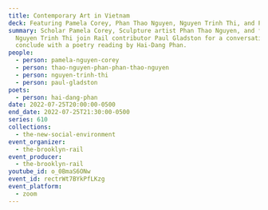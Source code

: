```yaml
---
title: Contemporary Art in Vietnam
deck: Featuring Pamela Corey, Phan Thao Nguyen, Nguyen Trinh Thi, and Paul Gladston
summary: Scholar Pamela Corey, Sculpture artist Phan Thao Nguyen, and filmmaker
  Nguyen Trinh Thi join Rail contributor Paul Gladston for a conversation. We
  conclude with a poetry reading by Hai-Dang Phan.
people:
  - person: pamela-nguyen-corey
  - person: thao-nguyen-phan-phan-thao-nguyen
  - person: nguyen-trinh-thi
  - person: paul-gladston
poets:
  - person: hai-dang-phan
date: 2022-07-25T20:00:00-0500
end_date: 2022-07-25T21:30:00-0500
series: 610
collections:
  - the-new-social-environment
event_organizer:
  - the-brooklyn-rail
event_producer:
  - the-brooklyn-rail
youtube_id: o_0BmaS6ONw
event_id: rectrWt7BYkPfLKzg
event_platform:
  - zoom
---
```

